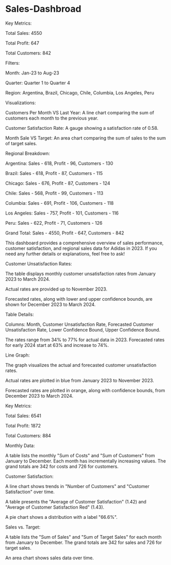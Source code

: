 # Sales-Dashbroad
Key Metrics:

Total Sales: 4550

Total Profit: 647

Total Customers: 842

Filters:

Month: Jan-23 to Aug-23

Quarter: Quarter 1 to Quarter 4

Region: Argentina, Brazil, Chicago, Chile, Columbia, Los Angeles, Peru

Visualizations:

Customers Per Month VS Last Year: A line chart comparing the sum of customers each month to the previous year.

Customer Satisfaction Rate: A gauge showing a satisfaction rate of 0.58.

Month Sale VS Target: An area chart comparing the sum of sales to the sum of target sales.

Regional Breakdown:

Argentina: Sales - 618, Profit - 96, Customers - 130

Brazil: Sales - 618, Profit - 87, Customers - 115

Chicago: Sales - 676, Profit - 87, Customers - 124

Chile: Sales - 568, Profit - 99, Customers - 113

Columbia: Sales - 691, Profit - 106, Customers - 118

Los Angeles: Sales - 757, Profit - 101, Customers - 116

Peru: Sales - 622, Profit - 71, Customers - 126

Grand Total: Sales - 4550, Profit - 647, Customers - 842

This dashboard provides a comprehensive overview of sales performance, customer satisfaction, and regional sales data for Adidas in 2023. If you need any further details or explanations, feel free to ask!

Customer Unsatisfaction Rates:

The table displays monthly customer unsatisfaction rates from January 2023 to March 2024.

Actual rates are provided up to November 2023.

Forecasted rates, along with lower and upper confidence bounds, are shown for December 2023 to March 2024.

Table Details:

Columns: Month, Customer Unsatisfaction Rate, Forecasted Customer Unsatisfaction Rate, Lower Confidence Bound, Upper Confidence Bound.

The rates range from 34% to 77% for actual data in 2023. Forecasted rates for early 2024 start at 63% and increase to 74%.

Line Graph:

The graph visualizes the actual and forecasted customer unsatisfaction rates.

Actual rates are plotted in blue from January 2023 to November 2023.

Forecasted rates are plotted in orange, along with confidence bounds, from December 2023 to March 2024.


Key Metrics:

Total Sales: 6541

Total Profit: 1872

Total Customers: 884

Monthly Data:

A table lists the monthly "Sum of Costs" and "Sum of Customers" from January to December. Each month has incrementally increasing values. The grand totals are 342 for costs and 726 for customers.

Customer Satisfaction:

A line chart shows trends in "Number of Customers" and "Customer Satisfaction" over time.

A table presents the "Average of Customer Satisfaction" (1.42) and "Average of Customer Satisfaction Red" (1.43).

A pie chart shows a distribution with a label "66.6%".

Sales vs. Target:

A table lists the "Sum of Sales" and "Sum of Target Sales" for each month from January to December. The grand totals are 342 for sales and 726 for target sales.

An area chart shows sales data over time.
